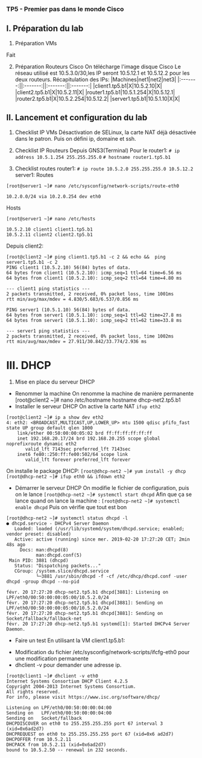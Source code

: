 ### TP5 - Premier pas dans le monde Cisco
## I. Préparation du lab
1. Préparation VMs

Fait

2. Préparation Routeurs Cisco
On télécharge l'image disque Cisco
Le réseau utilisé est 10.5.3.0/30,les IP seront 10.5.12.1 et 10.5.12.2 pour les deux routeurs.
Récapitulation des IPs:
|Machines|net1|net2|net3|
|:-------:||:-------:||:-------:||:-------:|
|client1.tp5.b1|X|10.5.2.10|X|
|client2.tp5.b1|X|10.5.2.11|X|
|router1.tp5.b1|10.5.1.254|X|10.5.12.1|
|router2.tp5.b1|X|10.5.2.254|10.5.12.2|
|server1.tp5.b1|10.5.1.10|X|X|

## II. Lancement et configuration du lab
1. Checklist IP VMs
Désactivation de SELinux, la carte NAT déjà désactivée dans le patron.
Puis on défini ip, domaine et ssh.

2. Checklist IP Routeurs
Depuis GNS3(Terminal)
Pour le router1:
`# ip address 10.5.1.254 255.255.255.0`
`# hostname router1.tp5.b1`

3. Checklist routes
 router1:
 `# ip route 10.5.2.0 255.255.255.0 10.5.12.2`
 server1:
Routes
```
[root@server1 ~]# nano /etc/sysconfig/network-scripts/route-eth0

10.2.0.0/24 via 10.2.0.254 dev eth0 
```

Hosts
```
[root@server1 ~]# nano /etc/hosts

10.5.2.10 client1 client1.tp5.b1
10.5.2.11 client2 client2.tp5.b1
```


Depuis client2:

```
[root@client2 ~]# ping client1.tp5.b1 -c 2 && echo &&  ping server1.tp5.b1 -c 2
PING client1 (10.5.2.10) 56(84) bytes of data.
64 bytes from client1 (10.5.2.10): icmp_seq=1 ttl=64 time=6.56 ms
64 bytes from client1 (10.5.2.10): icmp_seq=2 ttl=64 time=4.80 ms

--- client1 ping statistics ---
2 packets transmitted, 2 received, 0% packet loss, time 1001ms
rtt min/avg/max/mdev = 4.830/5.683/6.537/0.856 ms

PING server1 (10.5.1.10) 56(84) bytes of data.
64 bytes from server1 (10.5.1.10): icmp_seq=1 ttl=62 time=27.8 ms
64 bytes from server1 (10.5.1.10): icmp_seq=2 ttl=62 time=33.8 ms

--- server1 ping statistics ---
2 packets transmitted, 2 received, 0% packet loss, time 1002ms
rtt min/avg/max/mdev = 27.911/30.842/33.774/2.936 ms

```

# III. DHCP
1. Mise en place du serveur DHCP
* Renommer la machine
On renomme la machine de manière permanente
[root@client2 ~]# nano /etc/hostname
hostname dhcp-net2.tp5.b1
* Installer le serveur DHCP
On active la carte NAT `ifup eth2`
```
[root@client2 ~]# ip a show dev eth2
4: eth2: <BROADCAST,MULTICAST,UP,LOWER_UP> mtu 1500 qdisc pfifo_fast state UP group default qlen 1000
    link/ether 00:50:00:00:05:02 brd ff:ff:ff:ff:ff:ff
    inet 192.168.20.17/24 brd 192.168.20.255 scope global noprefixroute dynamic eth2
       valid_lft 7143sec preferred_lft 7143sec
    inet6 fe80::250:ff:fe00:502/64 scope link 
       valid_lft forever preferred_lft forever
```
On installe le package DHCP:
`[root@dhcp-net2 ~]# yum install -y dhcp`
`[root@dhcp-net2 ~]# ifup eth0 && ifdown eth2`

* Démarrer le serveur DHCP
On modifie le fichier de configuration,
puis on le lance
`[root@dhcp-net2 ~]# systemctl start dhcpd`
Afin que ça se lance quand on lance la machine :
`[root@dhcp-net2 ~]# systemctl enable dhcpd`
Puis on vérifie que tout est bon
```
[root@dhcp-net2 ~]# systemctl status dhcpd -l
● dhcpd.service - DHCPv4 Server Daemon
   Loaded: loaded (/usr/lib/systemd/system/dhcpd.service; enabled; vendor preset: disabled)
   Active: active (running) since mer. 2019-02-20 17:27:20 CET; 2min 48s ago
     Docs: man:dhcpd(8)
           man:dhcpd.conf(5)
 Main PID: 3881 (dhcpd)
   Status: "Dispatching packets..."
   CGroup: /system.slice/dhcpd.service
           └─3881 /usr/sbin/dhcpd -f -cf /etc/dhcp/dhcpd.conf -user dhcpd -group dhcpd --no-pid

févr. 20 17:27:20 dhcp-net2.tp5.b1 dhcpd[3881]: Listening on LPF/eth0/00:50:00:00:05:00/10.5.2.0/24
févr. 20 17:27:20 dhcp-net2.tp5.b1 dhcpd[3881]: Sending on   LPF/eth0/00:50:00:00:05:00/10.5.2.0/24
févr. 20 17:27:20 dhcp-net2.tp5.b1 dhcpd[3881]: Sending on   Socket/fallback/fallback-net
févr. 20 17:27:20 dhcp-net2.tp5.b1 systemd[1]: Started DHCPv4 Server Daemon.
```
* Faire un test
En utilisant la VM client1.tp5.b1:
-   Modification du fichier /etc/sysconfig/network-scripts/ifcfg-eth0 pour une modification permanente
-   dhclient -v pour demander une adresse ip.
```
[root@client1 ~]# dhclient -v eth0
Internet Systems Consortium DHCP Client 4.2.5
Copyright 2004-2013 Internet Systems Consortium.
All rights reserved.
For info, please visit https://www.isc.org/software/dhcp/

Listening on LPF/eth0/00:50:00:00:04:00
Sending on   LPF/eth0/00:50:00:00:04:00
Sending on   Socket/fallback
DHCPDISCOVER on eth0 to 255.255.255.255 port 67 interval 3 (xid=0x6ad2d7)
DHCPREQUEST on eth0 to 255.255.255.255 port 67 (xid=0x6 ad2d7)
DHCPOFFER from 10.5.2.11
DHCPACK from 10.5.2.11 (xid=0x6ad2d7)
bound to 10.5.2.50 -- renewal in 232 seconds.
```